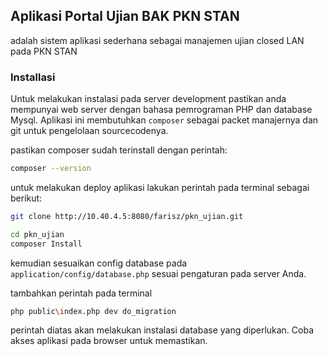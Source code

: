 ## Aplikasi Portal Ujian BAK PKN STAN

adalah sistem aplikasi sederhana sebagai manajemen ujian closed LAN pada PKN STAN

### Installasi

Untuk melakukan instalasi pada server development pastikan anda mempunyai web server dengan bahasa pemrograman PHP dan database Mysql.
Aplikasi ini membutuhkan `composer` sebagai packet manajernya dan git untuk pengelolaan sourcecodenya.

pastikan composer sudah terinstall dengan perintah:
```bash
composer --version
```

untuk melakukan deploy aplikasi lakukan perintah pada terminal sebagai berikut:
```bash
git clone http://10.40.4.5:8080/farisz/pkn_ujian.git

cd pkn_ujian
composer Install
```

kemudian sesuaikan config database pada `application/config/database.php` sesuai pengaturan pada server Anda.

tambahkan perintah pada terminal

```bash
php public\index.php dev do_migration
```
perintah diatas akan melakukan instalasi database yang diperlukan. Coba akses aplikasi pada browser untuk memastikan.